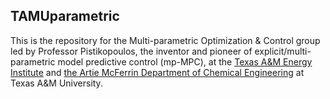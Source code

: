 ## TAMUparametric

This is the repository for the Multi-parametric Optimization & Control group led by Professor Pistikopoulos, the inventor and pioneer of explicit/multi-parametric model predictive control (mp-MPC), at the [Texas A&M Energy Institute](https://energy.tamu.edu/) and [the Artie McFerrin Department of Chemical Engineering](https://engineering.tamu.edu/chemical/index.html) at Texas A&M University. 

